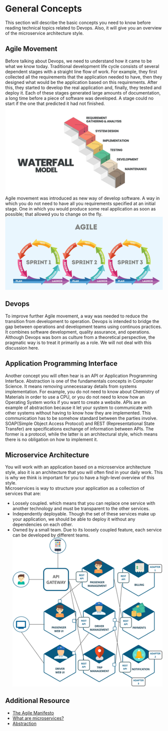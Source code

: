 # General Concepts

This section will describe the basic concepts you need to know before reading technical topics related to Devops. Also, it will give you an overview of the microservice architecture style. 

## Agile Movement
Before talking about Devops, we need to understand how it came to be what we know today. Traditional development life cycle consists of several dependent stages with a straight line flow of work. For example, they first collected all the requirements that the application needed to have, then they designed what would be the application based on this requirements. After this, they started to develop the real application and, finally, they tested and deploy it. Each of these stages generated large amounts of documentation, a long time before a piece of software was developed. A stage could no start if the one that predicted it had not finished. ![](./imgs/waterfall.jpg) 
Agile movement was introduced as new way of develop software. A way in which you do not need to have all you requirements specified at an initial stage. One in which you would produce some real application as soon as possible; that allowed you to change on the fly. ![](./imgs/agile.jpeg)

## Devops
To improve further Agile movement, a way was needed to reduce the transition from development to operation. Devops is intended to bridge the gap between operations and development teams using continuos practices. It combines software development, quality assurance, and operations. Although Devops was born as culture from a theoretical perspective, the pragmatic way is to treat it primarily as a role. We will not deal with this discussion here. 

## Application Programming Interface
Another concept you will often hear is an API or Application Programming Interface. Abstraction is one of the fundamentals concepts in Computer Science. It means removing unnecessaray details from systems implementation. For example, you do not need to know about Chemistry of Materials in order to use a CPU, or you do not need to know how an Operating System works if you want to create a website. APIs are an example of abstraction because it let your system to communicate with other systems without having to know how they are implemented. This communication has to be somehow standard between the parties involve. SOAP(Simple Object Access Protocol) and REST (Representational State Transfer) are specifications exchange of information between APIs. The former is a protocol, while the latter is an architectural style, which means there is no obligation on how to implement it. 

## Microservice Architecture
You will work with an application based on a microservice architecture style, also it is an architecture that you will often find in your daily work. This is why we think is important for you to have a high-level overview of this style.  
Microservices is way to structure your application as a collection of services that are:
* Loosely coupled. which means that you can replace one service with another technology and must be transparent to the other services.
* Independently deployable. Though the set of these services make up your application, we should be able to deploy it without any dependencies on each other.
* Owned by a small team. Due to its loosely coupled feature, each service can be developed by different teams.
![](./imgs/microservice.png)

## Additional Resource
* [The Agile Manifesto](https://agilemanifesto.org/)
* [What are microservices?](https://microservices.io/)
* [Abstraction](https://isaaccomputerscience.org/concepts/dsa_ctm_abstraction?examBoard=all&stage=all)